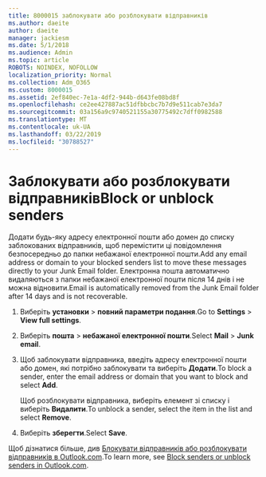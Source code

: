 ```yaml
---
title: 8000015 заблокувати або розблокувати відправників
ms.author: daeite
author: daeite
manager: jackiesm
ms.date: 5/1/2018
ms.audience: Admin
ms.topic: article
ROBOTS: NOINDEX, NOFOLLOW
localization_priority: Normal
ms.collection: Adm_O365
ms.custom: 8000015
ms.assetid: 2ef840ec-7e1a-4df2-944b-d643fe08bd8f
ms.openlocfilehash: ce2ee427887ac51dfbbcbc7b7d9e511cab7e3da7
ms.sourcegitcommit: 03a156a9c9740521155a30775492c7dff0982588
ms.translationtype: MT
ms.contentlocale: uk-UA
ms.lasthandoff: 03/22/2019
ms.locfileid: "30788527"
---
```

# <a name="block-or-unblock-senders"></a><span data-ttu-id="bcfdf-102">Заблокувати або розблокувати відправників</span><span class="sxs-lookup"><span data-stu-id="bcfdf-102">Block or unblock senders</span></span>

<span data-ttu-id="bcfdf-103">Додати будь-яку адресу електронної пошти або домен до списку заблокованих відправників, щоб перемістити ці повідомлення безпосередньо до папки небажаної електронної пошти.</span><span class="sxs-lookup"><span data-stu-id="bcfdf-103">Add any email address or domain to your blocked senders list to move these messages directly to your Junk Email folder.</span></span> <span data-ttu-id="bcfdf-104">Електронна пошта автоматично видаляються з папки небажаної електронної пошти після 14 днів і не можна відновити.</span><span class="sxs-lookup"><span data-stu-id="bcfdf-104">Email is automatically removed from the Junk Email folder after 14 days and is not recoverable.</span></span>
  
1. <span data-ttu-id="bcfdf-105">Виберіть **установки** \> **повний параметри подання**.</span><span class="sxs-lookup"><span data-stu-id="bcfdf-105">Go to **Settings** \> **View full settings**.</span></span> 
    
2. <span data-ttu-id="bcfdf-106">Виберіть **пошта** \> **небажаної електронної пошти**.</span><span class="sxs-lookup"><span data-stu-id="bcfdf-106">Select **Mail** \> **Junk email**.</span></span> 
    
3. <span data-ttu-id="bcfdf-107">Щоб заблокувати відправника, введіть адресу електронної пошти або домен, які потрібно заблокувати та виберіть **Додати**.</span><span class="sxs-lookup"><span data-stu-id="bcfdf-107">To block a sender, enter the email address or domain that you want to block and select **Add**.</span></span> 
    
    <span data-ttu-id="bcfdf-108">Щоб розблокувати відправника, виберіть елемент зі списку і виберіть **Видалити**.</span><span class="sxs-lookup"><span data-stu-id="bcfdf-108">To unblock a sender, select the item in the list and select **Remove**.</span></span>
    
4. <span data-ttu-id="bcfdf-109">Виберіть **зберегти**.</span><span class="sxs-lookup"><span data-stu-id="bcfdf-109">Select **Save**.</span></span> 
    
<span data-ttu-id="bcfdf-110">Щоб дізнатися більше, див [Блокувати відправників або розблокувати відправників в Outlook.com](https://go.microsoft.com/fwlink/p/?linkid=873133).</span><span class="sxs-lookup"><span data-stu-id="bcfdf-110">To learn more, see [Block senders or unblock senders in Outlook.com](https://go.microsoft.com/fwlink/p/?linkid=873133).</span></span>
  

